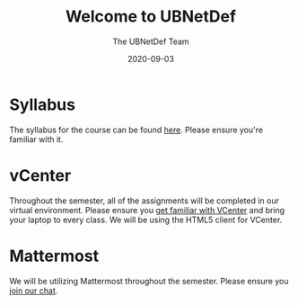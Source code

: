 ﻿---
date: "2020-09-03"
title: "Welcome to UBNetDef"

course: "Systems Security"
semester: "Fall"
year: 2020
author: "The UBNetDef Team"

slug: "Welcome to UBNetDef"
navbar_active_link: "lectures"

summary: |
  Hello, World. Welcome to UBNetDef 2020.

slides: "/slides/fall2020/WelcomeToSysSec.pdf"

has_page: true
---

# Syllabus
The syllabus for the course can be found [here](/courses/syssec/). Please ensure you're familiar with it.

# vCenter
Throughout the semester, all of the assignments will be completed in our virtual environment. Please ensure you [get familiar with VCenter](https://cdr-vcenter.cse.buffalo.edu/) and bring your laptop to every class.
We will be using the HTML5 client for VCenter.

# Mattermost
We will be utilizing Mattermost throughout the semester.  Please ensure you [join our chat](https://chat.ubnetdef.org).
